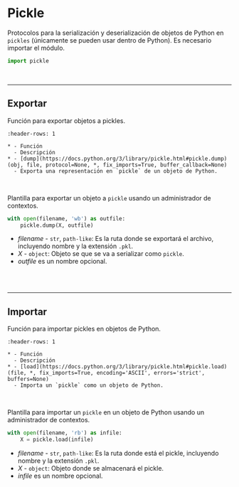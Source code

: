 # Pickle

Protocolos para la serialización y deserialización de objetos de Python en `pickles` (únicamente se pueden usar dentro de Python). Es necesario importar el módulo.
```python
import pickle
```

<br>

---
## Exportar

Función para exportar objetos a pickles.

```{list-table}
:header-rows: 1

* - Función
  - Descripción
* - [dump](https://docs.python.org/3/library/pickle.html#pickle.dump)(obj, file, protocol=None, *, fix_imports=True, buffer_callback=None)
  - Exporta una representación en `pickle` de un objeto de Python.
```

<br>

Plantilla para exportar un objeto a `pickle` usando un administrador de contextos.

```python
with open(filename, 'wb') as outfile:
    pickle.dump(X, outfile)
```
- _filename_ \- `str`, `path-like`: Es la ruta donde se exportará el archivo, incluyendo nombre y la extensión `.pkl`.
- _X_ \- `object`: Objeto se que se va a serializar como `pickle`.
- _outfile_ es un nombre opcional.

<br><br>

---
## Importar

Función para importar pickles en objetos de Python.

```{list-table}
:header-rows: 1

* - Función
  - Descripción
* - [load](https://docs.python.org/3/library/pickle.html#pickle.load)(file, *, fix_imports=True, encoding='ASCII', errors='strict', buffers=None)
  - Importa un `pickle` como un objeto de Python.
```

<br>

Plantilla para importar un `pickle` en un objeto de Python usando un administrador de contextos.

```python
with open(filename, 'rb') as infile:
    X = pickle.load(infile)
```
- _filename_ \- `str`, `path-like`: Es la ruta donde está el pickle, incluyendo nombre y la extensión `.pkl`.
- _X_ \- `object`: Objeto donde se almacenará el pickle.
- _infile_ es un nombre opcional.